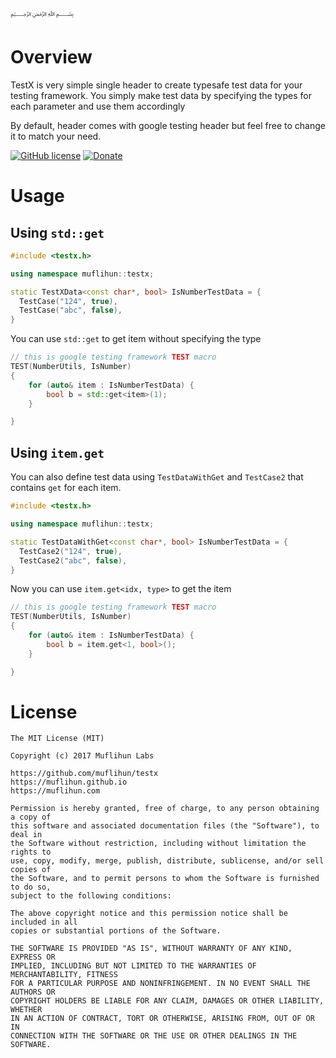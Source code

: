 ﷽

# Overview
TestX is very simple single header to create typesafe test data for your testing framework. You simply make test data by specifying the types for each parameter and use them accordingly

By default, header comes with google testing header but feel free to change it to match your need.

[![GitHub license](https://img.shields.io/badge/license-MIT-blue.svg)](https://github.com/muflihun/testx/blob/master/LICENSE)
[![Donate](https://img.shields.io/badge/Donate-PayPal-green.svg)](https://www.paypal.me/MuflihunDotCom/25)

# Usage

## Using `std::get`

```c++
#include <testx.h>

using namespace muflihun::testx;

static TestXData<const char*, bool> IsNumberTestData = {
  TestCase("124", true),
  TestCase("abc", false),
}
```

You can use `std::get` to get item without specifying the type

```c++
// this is google testing framework TEST macro
TEST(NumberUtils, IsNumber)
{
    for (auto& item : IsNumberTestData) {
        bool b = std::get<item>(1);
    }

}
```

## Using `item.get`
You can also define test data using `TestDataWithGet` and `TestCase2` that contains `get` for each item.

```c++
#include <testx.h>

using namespace muflihun::testx;

static TestDataWithGet<const char*, bool> IsNumberTestData = {
  TestCase2("124", true),
  TestCase2("abc", false),
}
```

Now you can use `item.get<idx, type>` to get the item

```c++
// this is google testing framework TEST macro
TEST(NumberUtils, IsNumber)
{
    for (auto& item : IsNumberTestData) {
        bool b = item.get<1, bool>();
    }

}
```

# License
```
The MIT License (MIT)

Copyright (c) 2017 Muflihun Labs

https://github.com/muflihun/testx
https://muflihun.github.io
https://muflihun.com

Permission is hereby granted, free of charge, to any person obtaining a copy of
this software and associated documentation files (the "Software"), to deal in
the Software without restriction, including without limitation the rights to
use, copy, modify, merge, publish, distribute, sublicense, and/or sell copies of
the Software, and to permit persons to whom the Software is furnished to do so,
subject to the following conditions:

The above copyright notice and this permission notice shall be included in all
copies or substantial portions of the Software.

THE SOFTWARE IS PROVIDED "AS IS", WITHOUT WARRANTY OF ANY KIND, EXPRESS OR
IMPLIED, INCLUDING BUT NOT LIMITED TO THE WARRANTIES OF MERCHANTABILITY, FITNESS
FOR A PARTICULAR PURPOSE AND NONINFRINGEMENT. IN NO EVENT SHALL THE AUTHORS OR
COPYRIGHT HOLDERS BE LIABLE FOR ANY CLAIM, DAMAGES OR OTHER LIABILITY, WHETHER
IN AN ACTION OF CONTRACT, TORT OR OTHERWISE, ARISING FROM, OUT OF OR IN
CONNECTION WITH THE SOFTWARE OR THE USE OR OTHER DEALINGS IN THE SOFTWARE.
```
